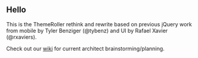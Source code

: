 ## Hello

This is the ThemeRoller rethink and rewrite based on previous jQuery work from mobile by Tyler Benziger (@tybenz) and UI by Rafael Xavier (@rxaviers).

Check out our [wiki](https://github.com/ThemeRoller/themeroller/wiki) for current architect brainstorming/planning.

